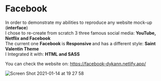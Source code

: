 # Facebook

In order to demonstrate my abilities to reproduce any website mock-up (<strong>interface</strong>) <br>
I chose to re-create from scratch 3 three famous social media: <strong> YouTube, Netflix and Facebook </strong> <br>
The current one <strong> Facebook </strong> is <strong> Responsive </strong> and has a different style: <strong>Saint Valentin Theme</strong> <br>
I Integrated it with: <strong> HTML and SASS</strong> 

You can check the website on: https://facebook-dykann.netlify.app/

![Screen Shot 2021-01-14 at 19 27 58](https://user-images.githubusercontent.com/61904483/104633108-f464cb80-569e-11eb-9c8a-781a0ae0c01f.png)
